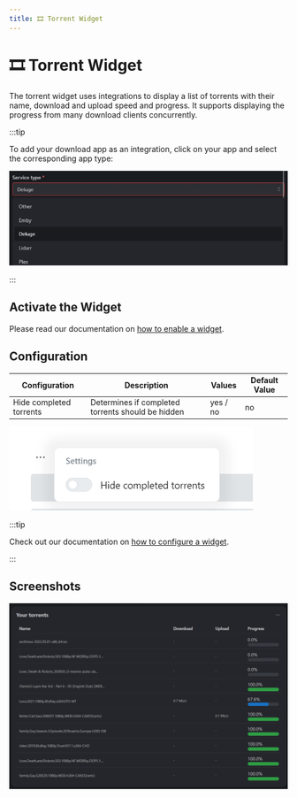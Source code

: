 ```yaml
---
title: 🎞️ Torrent Widget
---
```


# 🎞️ Torrent Widget

The torrent widget uses integrations to display a list of torrents with their name, download and upload speed and progress. It supports displaying the progress from many download clients concurrently.

:::tip

To add your download app as an integration, click on your app and select the corresponding app type:

![select the correct app type](images/torrent/widget-torrent-app-type-example.jpg)

:::

## Activate the Widget
Please read our documentation on [how to enable a widget](index.md#activating-a-widget).

## Configuration

| Configuration         | Description | Values | Default Value |
| --------------------- | ----------- | ------ | ------------- |
| Hide completed torrents | Determines if completed torrents should be hidden | yes / no | no |

![configuration of the torrent widget](images/torrent/widget-torrent-configuration.png)

:::tip

Check out our documentation on [how to configure a widget](index.md#configure-a-widget).

:::

## Screenshots

![torrent widget](images/torrent/widget-torrent.png)